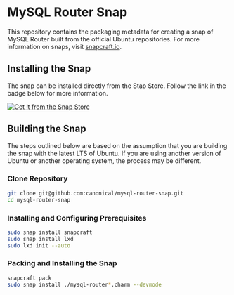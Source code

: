 # MySQL Router Snap
This repository contains the packaging metadata for creating a snap of MySQL Router built from the official Ubuntu repositories.  For more information on snaps, visit [snapcraft.io](https://snapcraft.io/). 

## Installing the Snap
The snap can be installed directly from the Stap Store.  Follow the link in the badge below for more information.
<br>

[![Get it from the Snap Store](https://snapcraft.io/static/images/badges/en/snap-store-black.svg)](https://snapcraft.io/mysql-router)


## Building the Snap
The steps outlined below are based on the assumption that you are building the snap with the latest LTS of Ubuntu.  If you are using another version of Ubuntu or another operating system, the process may be different.

### Clone Repository
```bash
git clone git@github.com:canonical/mysql-router-snap.git
cd mysql-router-snap
```
### Installing and Configuring Prerequisites
```bash
sudo snap install snapcraft
sudo snap install lxd
sudo lxd init --auto
```
### Packing and Installing the Snap
```bash
snapcraft pack
sudo snap install ./mysql-router*.charm --devmode
```